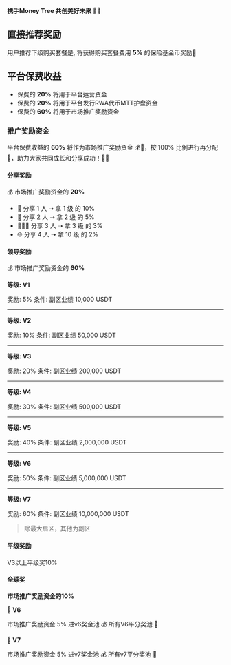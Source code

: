 
**携手Money Tree 共创美好未来 🌱✨**


## 直接推荐奖励

用户推荐下级购买套餐是, 将获得购买套餐费用 **5%** 的保险基金币奖励💸

## 平台保费收益

* 保费的 **20%** 将用于平台运营资金
* 保费的 **20%** 将用于平台发行RWA代币MTT护盘资金
* 保费的 **60%** 将用于市场推广奖励资金

### 推广奖励资金

平台保费收益的 **60%** 将作为市场推广奖励资金 💰🎯，按 100% 比例进行再分配 🔄，助力大家共同成长和分享成功！🚀💪

#### 分享奖励

💰 市场推广奖励资金的 **20%** 

* 👤 分享 1 人 ➝ 拿 1 级 的 10%
* 👥 分享 2 人 ➝ 拿 2 级 的 5%
* 👨‍👩‍👧 分享 3 人 ➝ 拿 3 级 的 3%
* 🌐 分享 4 人 ➝ 拿 10 级 的 2%

#### 领导奖励

💰 市场推广奖励资金的 **60%**

**等级: V1**

奖励: 5%
条件: 副区业绩 10,000 USDT 

************

**等级: V2**

奖励: 10%
条件: 副区业绩 50,000 USDT

************

**等级: V3**

奖励: 20%
条件: 副区业绩 200,000 USDT

************

**等级: V4**

奖励: 30%
条件: 副区业绩 500,000 USDT

************

**等级: V5**

奖励: 40%
条件: 副区业绩 2,000,000 USDT

************

**等级: V6**

奖励: 50%
条件: 副区业绩 5,000,000 USDT

************

**等级: V7**

奖励: 60%
条件: 副区业绩 10,000,000 USDT

> 除最大扇区，其他为副区

#### 平级奖励

V3以上平级奖10%

#### 全球奖 

**市场推广奖励资金的10%**

**💎 V6**

市场推广奖励资金 5%
进v6奖金池 💰
所有V6平分奖池 🎉

**💎 V7**

市场推广奖励资金 5%
进v7奖金池 💰
所有v7平分奖池 🎉
